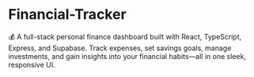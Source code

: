 # Financial-Tracker
💰 A full-stack personal finance dashboard built with React, TypeScript, Express, and Supabase. Track expenses, set savings goals, manage investments, and gain insights into your financial habits—all in one sleek, responsive UI.
